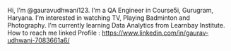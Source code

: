 Hi, I’m @gauravudhwani123.
I'm a QA Engineer in Course5i, Gurugram, Haryana.
I’m interested in watching TV, Playing Badminton and Photography. 
 I’m currently learning Data Analytics from Learnbay Institute.
 How to reach me linked Profile : https://www.linkedin.com/in/gaurav-udhwani-7083661a6/



